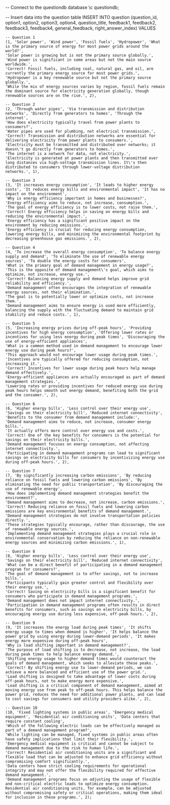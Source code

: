 -- Connect to the questiondb database
\c questiondb;

-- Insert data into the question table
INSERT INTO question (question_id, option1, option2, option3, option4, question_title, feedback1, feedback2, feedback3, feedback4, general_feedback, right_answer_index)
VALUES

    -- Question 1
    (1, 'Solar power', 'Wind power', 'Fossil fuels', 'Hydropower', 'What is the primary source of energy for most power grids around the world?', 
    'Solar power is growing but is not the primary source globally.', 
    'Wind power is significant in some areas but not the main source worldwide.', 
    'Correct! Fossil fuels, including coal, natural gas, and oil, are currently the primary energy source for most power grids.', 
    'Hydropower is a key renewable source but not the primary source globally.', 
    'While the mix of energy sources varies by region, fossil fuels remain the dominant source for electricity generation globally, though renewable sources are on the rise.', 2),

    -- Question 2
    (2, 'Through water pipes', 'Via transmission and distribution networks', 'Directly from generators to homes', 'Through the internet', 
    'How does electricity typically travel from power plants to consumers?', 
    'Water pipes are used for plumbing, not electrical transmission.', 
    'Correct! Transmission and distribution networks are essential for delivering electricity from power plants to consumers.', 
    'Electricity must be transmitted and distributed over networks; it doesn\'t go directly from generators to homes.', 
    'The internet is a network for data, not electricity.', 
    'Electricity is generated at power plants and then transmitted over long distances via high-voltage transmission lines. It\'s then distributed to consumers through lower-voltage distribution networks.', 1),

    -- Question 3
    (3, 'It increases energy consumption', 'It leads to higher energy costs', 'It reduces energy bills and environmental impact', 'It has no impact on the environment', 
    'Why is energy efficiency important in homes and businesses?', 
    'Energy efficiency aims to reduce, not increase, consumption.', 
    'The goal of energy efficiency is to lower costs, not raise them.', 
    'Correct! Energy efficiency helps in saving on energy bills and reducing the environmental impact.', 
    'Energy efficiency has a significant positive impact on the environment by reducing emissions.', 
    'Energy efficiency is crucial for reducing energy consumption, lowering energy bills, and minimizing the environmental footprint by decreasing greenhouse gas emissions.', 2),

    -- Question 4
    (4, 'To increase the overall energy consumption', 'To balance energy supply and demand', 'To eliminate the use of renewable energy sources', 'To double the energy costs for consumers', 
    'What is the primary goal of demand management in energy usage?', 
    'This is the opposite of demand management\'s goal, which aims to optimize, not increase, energy use.', 
    'Correct! Balancing energy supply and demand helps improve grid reliability and efficiency.', 
    'Demand management often encourages the integration of renewable energy sources, not their elimination.', 
    'The goal is to potentially lower or optimize costs, not increase them.', 
    'Demand management aims to ensure energy is used more efficiently, balancing the supply with the fluctuating demand to maintain grid stability and reduce costs.', 1),

    -- Question 5
    (5, 'Increasing energy prices during off-peak hours', 'Providing incentives for high energy consumption', 'Offering lower rates or incentives for using less energy during peak times', 'Discouraging the use of energy-efficient appliances', 
    'What is a common method used in demand management to encourage lower energy use during peak hours?', 
    'This approach would not encourage lower usage during peak times.', 
    'Incentives are typically offered for reducing consumption, not increasing it.', 
    'Correct! Incentives for lower usage during peak hours help manage demand effectively.', 
    'Energy-efficient appliances are actually encouraged as part of demand management strategies.', 
    'Lowering rates or providing incentives for reduced energy use during peak hours helps smooth out energy demand, benefiting both the grid and the consumer.', 2),

    -- Question 6
    (6, 'Higher energy bills', 'Less control over their energy use', 'Savings on their electricity bill', 'Reduced internet connectivity', 
    'Benefits to the consumer from demand management include:', 
    'Demand management aims to reduce, not increase, consumer energy bills.', 
    'It actually offers more control over energy use and costs.', 
    'Correct! One of the key benefits for consumers is the potential for savings on their electricity bills.', 
    'Demand management focuses on energy consumption, not affecting internet connectivity.', 
    'Participating in demand management programs can lead to significant savings on electricity bills for consumers by incentivizing energy use during off-peak hours.', 2),

    -- Question 7
    (7, 'By significantly increasing carbon emissions', 'By reducing reliance on fossil fuels and lowering carbon emissions', 'By eliminating the need for public transportation', 'By discouraging the use of renewable energy', 
    'How does implementing demand management strategies benefit the environment?', 
    'Demand management aims to decrease, not increase, carbon emissions.', 
    'Correct! Reducing reliance on fossil fuels and lowering carbon emissions are key environmental benefits of demand management.', 
    'Demand management strategies do not involve transportation policies directly.', 
    'These strategies typically encourage, rather than discourage, the use of renewable energy sources.', 
    'Implementing demand management strategies plays a crucial role in environmental conservation by reducing the reliance on non-renewable energy sources and minimizing carbon emissions.', 1),

    -- Question 8
    (8, 'Higher energy bills', 'Less control over their energy use', 'Savings on their electricity bill', 'Reduced internet connectivity', 
    'What can be a direct benefit of participating in a demand management program for consumers?', 
    'The goal of demand management is to offer savings, not to increase bills.', 
    'Participants typically gain greater control and flexibility over their energy use.', 
    'Correct! Saving on electricity bills is a significant benefit for consumers who participate in demand management programs.', 
    'Demand management does not impact internet connectivity.', 
    'Participation in demand management programs often results in direct benefits for consumers, such as savings on electricity bills, by encouraging energy use during less expensive, off-peak hours.', 2),

    -- Question 9
    (9, 'It increases the energy load during peak times', 'It shifts energy usage to times when demand is higher', 'It helps balance the power grid by using energy during lower-demand periods', 'It makes energy more expensive during off-peak hours', 
    'Why is load shifting important in demand management?', 
    'The purpose of load shifting is to decrease, not increase, the load during peak times to help balance energy demand.', 
    'Shifting energy usage to higher demand times would counteract the goals of demand management, which seeks to alleviate these peaks.', 
    'Correct! By shifting energy use to lower-demand periods, we can achieve a more balanced and efficient use of the power grid.', 
    'Load shifting is designed to take advantage of lower costs during off-peak hours, not to make energy more expensive.', 
    'Load shifting is a critical component of demand management, aimed at moving energy use from peak to off-peak hours. This helps balance the power grid, reduces the need for additional power plants, and can lead to cost savings for consumers and utility providers alike.', 2),

    -- Question 10
    (10, 'Fixed lighting systems in public areas', 'Emergency medical equipment', 'Residential air conditioning units', 'Data centers that require constant cooling', 
    'Which of the following electric loads can be effectively managed as part of a demand management program?', 
    'While lighting can be managed, fixed systems in public areas often have safety implications that limit their flexibility.', 
    'Emergency medical equipment is critical and cannot be subject to demand management due to the risk to human life.', 
    'Correct! Residential air conditioning units are a significant and flexible load that can be adjusted to enhance grid efficiency without compromising comfort significantly.', 
    'Data centers have strict cooling requirements for operational integrity and may not offer the flexibility required for effective demand management.', 
    'Demand management programs focus on adjusting the usage of flexible and non-critical electric loads to optimize energy consumption. Residential air conditioning units, for example, can be adjusted without compromising safety or critical operations, making them ideal for inclusion in these programs.', 2);